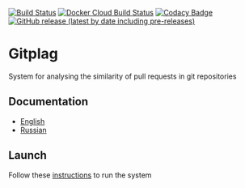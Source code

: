 [![Build Status](https://travis-ci.com/gitplag/gitplag.svg?branch=master)](https://travis-ci.com/gitplag/gitplag)
[![Docker Cloud Build Status](https://img.shields.io/docker/cloud/build/nikstep/gitplag.svg)](https://hub.docker.com/r/nikstep/gitplag)
[![Codacy Badge](https://api.codacy.com/project/badge/Grade/8ae7b38917ff48dca84f448b40cc2607)](https://www.codacy.com/app/nikita715/gitplag?utm_source=github.com&amp;utm_medium=referral&amp;utm_content=nikita715/redink&amp;utm_campaign=Badge_Grade)
[![GitHub release (latest by date including pre-releases)](https://img.shields.io/github/v/release/gitplag/gitplag?include_prereleases)](https://github.com/gitplag/gitplag/releases)
# Gitplag

System for analysing the similarity of pull requests in git repositories

## Documentation
* [English](https://github.com/nikita715/gitplag/wiki/Docs_en)
* [Russian](https://github.com/nikita715/gitplag/wiki/Docs_ru)

## Launch
Follow these [instructions](https://github.com/nikita715/gitplag/wiki/Launch) to run the system
